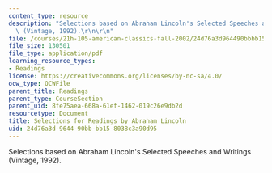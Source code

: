```yaml
---
content_type: resource
description: "Selections based on Abraham Lincoln's Selected Speeches and Writings\
  \ (Vintage, 1992).\r\n\r\n"
file: /courses/21h-105-american-classics-fall-2002/24d76a3d964490bbbb158038c3a90d95_am_classics_linadings_10_02.pdf
file_size: 130501
file_type: application/pdf
learning_resource_types:
- Readings
license: https://creativecommons.org/licenses/by-nc-sa/4.0/
ocw_type: OCWFile
parent_title: Readings
parent_type: CourseSection
parent_uid: 8fe75aea-668a-61ef-1462-019c26e9db2d
resourcetype: Document
title: Selections for Readings by Abraham Lincoln
uid: 24d76a3d-9644-90bb-bb15-8038c3a90d95
---
```

Selections based on Abraham Lincoln's Selected Speeches and Writings (Vintage, 1992).

